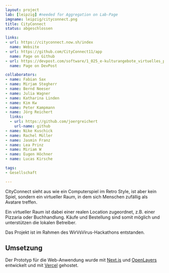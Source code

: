 ```yaml
---
layout: project
lab: [leipzig] #needed for Aggregation on Lab-Page
imgname: leipzig/cityconnect.png
title: CityConnect
status: abgeschlossen

links:
- url: https://cityconnect.now.sh/index
  name: Website
- url: https://github.com/CityConnect11/app
  name: Page on Github
- url: https://devpost.com/software/1_025_e-kulturangebote_virtuelles_pizzaessen/
  name: Page on DevPost

collaborators:
- name: Fabian Sax
- name: Mirjam Stegherr
- name: Bernd Neeser
- name: Julia Wagner
- name: Katharina Linden
- name: Kim Kw
- name: Peter Kampmann
- name: Jörg Reichert
  links:
  - url: https://github.com/joergreichert
    url-name: github
- name: Nike Kuschick
- name: Rachel Müller
- name: Jasmin Franz
- name: Lea Prinz
- name: Miriam W
- name: Eugen Höchner
- name: Lucas Kirsche

tags:
- Gesellschaft

---
```


CityConnect sieht aus wie ein Computerspiel im Retro Style, ist aber kein Spiel, sondern ein virtueller Raum, in dem sich Menschen zufällig als Avatare treffen.


Ein virtueller Raum ist dabei einer realen Location zugeordnet, z.B. einer Pizzaria oder Buchhandlung. Käufe und Bestellung sind somit möglich und unterstützen die lokalen Betreiber.

Das Projekt ist im Rahmen des WirVsVirus-Hackathons entstanden.

## Umsetzung
Der Prototyp für die Web-Anwendung wurde mit [Next.js](https://nextjs.org) und [OpenLayers](openlayers.org/) entwickelt und mit [Vercel](https://vercel.com) gehostet.